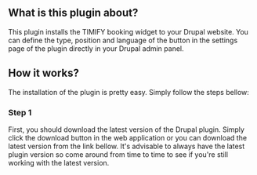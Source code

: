 ## What is this plugin about?

This plugin installs the TIMIFY booking widget to your Drupal website. You can define the type, position and language of the button in the settings page of the plugin directly in your Drupal admin panel.

## How it works?

The installation of the plugin is pretty easy. Simply follow the steps bellow:

### Step 1

First, you should download the latest version of the Drupal plugin. Simply click the download button in the web application or you can download the latest version from the link bellow. It's advisable to always have the latest plugin version so come around from time to time to see if you're still working with the latest version.

